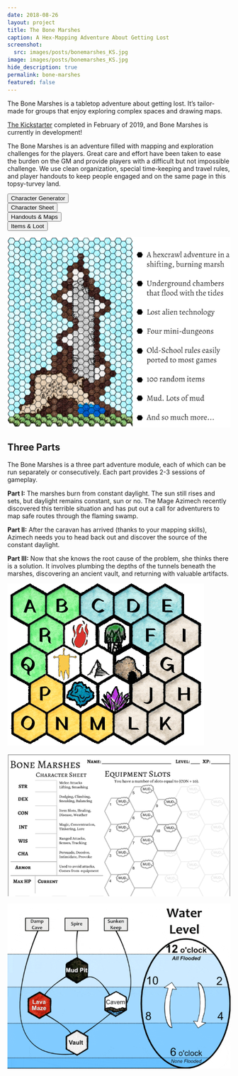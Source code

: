 ```yaml
---
date: 2018-08-26
layout: project
title: The Bone Marshes
caption: A Hex-Mapping Adventure About Getting Lost
screenshot:
  src: images/posts/bonemarshes_KS.jpg
image: images/posts/bonemarshes_KS.jpg
hide_description: true
permalink: bone-marshes
featured: false
---
```


The Bone Marshes is a tabletop adventure about getting lost. It’s tailor-made for groups that enjoy exploring complex spaces and drawing maps. 

[The Kickstarter](https://www.kickstarter.com/projects/464972563/the-bone-marshes-a-hex-mapping-adventure-about-get/description) completed in February of 2019, and Bone Marshes is currently in development!

The Bone Marshes is an adventure filled with mapping and exploration challenges for the players. Great care and effort have been taken to ease the burden on the GM and provide players with a difficult but not impossible challenge. We use clean organization, special time-keeping and travel rules, and player handouts to keep people engaged and on the same page in this topsy-turvey land.

<div class="row">
  <div class="col-md-6 col-12 tightSpacing buttonWrapper"><button class="btn btn-primary btn-lg" onclick="location.href='/bmchargen'" type="button">Character Generator</button></div>
  <div class="col-md-6 col-12 tightSpacing buttonWrapper"><button class="btn btn-primary btn-lg" onclick="location.href='/files/BoneMarshes_characterSheet.pdf'" type="button">Character Sheet</button></div>
  <div class="col-md-6 col-12 tightSpacing buttonWrapper"><button class="btn btn-primary btn-lg" onclick="location.href='/files/BoneMarshes_handouts.pdf'" type="button">Handouts & Maps</button></div>
  <div class="col-md-6 col-12 tightSpacing buttonWrapper"><button class="btn btn-primary btn-lg" onclick="location.href='/files/BoneMarshes_LostThings.pdf'" type="button">Items & Loot</button></div>
</div>

![spirequotes.png](/images/posts/SpireQuote.png)

## Three Parts

The Bone Marshes is a three part adventure module, each of which can be run separately or consecutively. Each part provides 2-3 sessions of gameplay.

**Part I:** The marshes burn from constant daylight. The sun still rises and sets, but daylight remains constant, sun or no. The Mage Azimech recently discovered this terrible situation and has put out a call for adventurers to map safe routes through the flaming swamp. 

**Part II:** After the caravan has arrived (thanks to your mapping skills), Azimech needs you to head back out and discover the source of the constant daylight.

**Part III:** Now that she knows the root cause of the problem, she thinks there is a solution. It involves plumbing the depths of the tunnels beneath the marshes, discovering an ancient vault, and returning with valuable artifacts.

![marshes-above.gif](/images/posts/marshes-above.gif)

![marshes-sheet.png](/images/posts/marshes-sheet.png)

![marshes-flooding.gif](/images/posts/marshes-flooding.gif)
